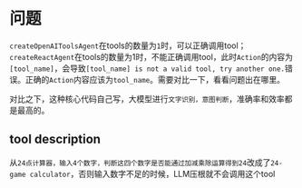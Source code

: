 # 问题

`createOpenAIToolsAgent`在tools的数量为`1`时，可以正确调用tool；`createReactAgent`在tools的数量为1时，不能正确调用tool，此时`Action`的内容为`[tool_name]`，会导致`[tool_name] is not a valid tool, try another one.`错误。正确的`Action`内容应该为`tool_name`。需要对比一下，看看问题出在哪里。


对比之下，这种核心代码自己写，大模型进行`文字识别，意图判断`，准确率和效率都是最高的。

## tool description
从`24点计算器，输入4个数字，判断这四个数字是否能通过加减乘除运算得到24`改成了`24-game calculator`，否则输入数字不足的时候，LLM压根就不会调用这个tool